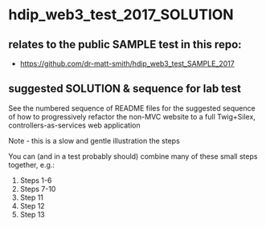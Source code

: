 # hdip_web3_test_2017_SOLUTION

## relates to the public SAMPLE test in this repo:

- https://github.com/dr-matt-smith/hdip_web3_test_SAMPLE_2017

## suggested SOLUTION & sequence for lab test

See the numbered sequence of README files for the suggested sequence of how to progressively refactor the non-MVC website to a full Twig+Silex, controllers-as-services web application

Note - this is a slow and gentle illustration the steps

You can (and in a test probably should) combine many of these small steps together, e.g.:

1. Steps 1-6
1. Steps 7-10
1. Step 11
1. Step 12
1. Step 13